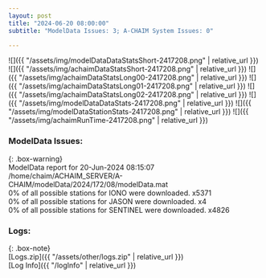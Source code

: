 ```yaml
---
layout: post
title: "2024-06-20 08:00:00"
subtitle: "ModelData Issues: 3; A-CHAIM System Issues: 0"

---
```


![]({{ "/assets/img/modelDataDataStatsShort-2417208.png" | relative_url }})
![]({{ "/assets/img/achaimDataStatsShort-2417208.png" | relative_url }})
![]({{ "/assets/img/achaimDataStatsLong00-2417208.png" | relative_url }})
![]({{ "/assets/img/achaimDataStatsLong01-2417208.png" | relative_url }})
![]({{ "/assets/img/achaimDataStatsLong02-2417208.png" | relative_url }})
![]({{ "/assets/img/modelDataDataStats-2417208.png" | relative_url }})
![]({{ "/assets/img/modelDataStationStats-2417208.png" | relative_url }})
![]({{ "/assets/img/achaimRunTime-2417208.png" | relative_url }})


### ModelData Issues:  
  
{: .box-warning}  
 ModelData report for 20-Jun-2024 08:15:07   
 /home/chaim/ACHAIM_SERVER/A-CHAIM/modelData/2024/172/08/modelData.mat   
 0% of all possible stations for IONO were downloaded. x5371   
 0% of all possible stations for JASON were downloaded. x4   
 0% of all possible stations for SENTINEL were downloaded. x4826   
  


### Logs:  
  
{: .box-note}  
[Logs.zip]({{ "/assets/other/logs.zip" | relative_url }})  
[Log Info]({{ "/logInfo" | relative_url }})  
